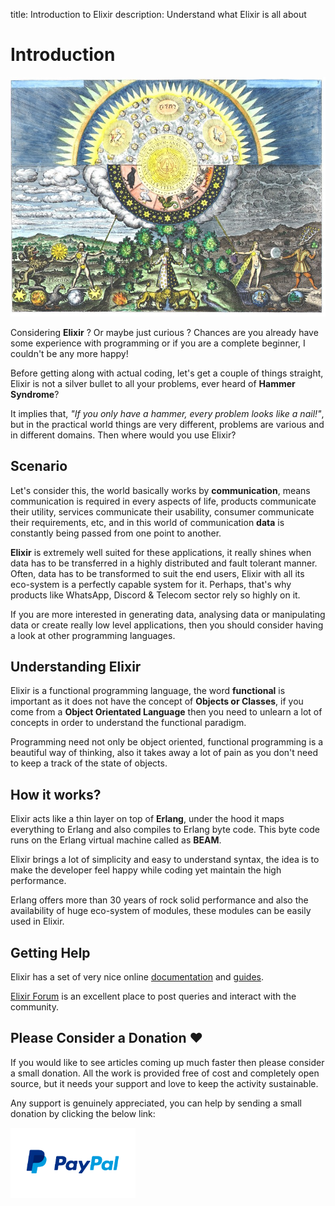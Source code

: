 title: Introduction to Elixir
description: Understand what Elixir is all about

# Introduction

![Introduction to Elixir](../../../images/pages/octallium-elixir-introduction.jpg)

Considering **Elixir** ? Or maybe just curious ? Chances are you already have some experience with programming or if you are a complete beginner, I couldn't be any more happy!

Before getting along with actual coding, let's get a couple of things straight, Elixir is not a silver bullet to all your problems, ever heard of **Hammer Syndrome**? 

It implies that, _"If you only have a hammer, every problem looks like a nail!"_, but in the practical world things are very different, problems are various and in different domains. Then where would you use Elixir?

## Scenario

Let's consider this, the world basically works by **communication**, means communication is required in every aspects of life, products communicate their utility, services communicate their usability, consumer communicate their requirements, etc, and in this world of communication **data** is constantly being passed from one point to another.

**Elixir** is extremely well suited for these applications, it really shines when data has to be transferred in a highly distributed and fault tolerant manner. Often, data has to be transformed to suit the end users, Elixir with all its eco-system is a perfectly capable system for it. Perhaps, that's why products like WhatsApp, Discord & Telecom sector rely so highly on it.

If you are more interested in generating data, analysing data or manipulating data or create really low level applications, then you should consider having a look at other programming languages.

## Understanding Elixir

Elixir is a functional programming language, the word **functional** is important as it does not have the concept of **Objects or Classes**, if you come from a **Object Orientated Language** then you need to unlearn a lot of concepts in order to understand the functional paradigm.

Programming need not only be object oriented, functional programming is a beautiful way of thinking, also it takes away a lot of pain as you don't need to keep a track of the state of objects.

## How it works?

Elixir acts like a thin layer on top of **Erlang**, under the hood it maps everything to Erlang and also compiles to Erlang byte code. This byte code runs on the Erlang virtual machine called as **BEAM**.

Elixir brings a lot of simplicity and easy to understand syntax, the idea is to make the developer feel happy while coding yet maintain the high performance.

Erlang offers more than 30 years of rock solid performance and also the availability of huge eco-system of modules, these modules can be easily used in Elixir.

## Getting Help

Elixir has a set of very nice online [documentation](https://elixir-lang.org/docs.html) and [guides](https://elixir-lang.org/learning.html).

[Elixir Forum](https://elixirforum.com/) is an excellent place to post queries and interact with the community.

## Please Consider a Donation ❤️

If you would like to see articles coming up much faster then please consider a small donation. All the work is provided free of cost and completely open source, but it needs your support and love to keep the activity sustainable.

Any support is genuinely appreciated, you can help by sending a small donation by clicking the below link:

[<img src="../../../../images/paypal-logo.png" alt="Paypal" title="Paypal" width="200"/>](https://www.paypal.me/octallium)
